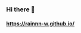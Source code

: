 ### Hi there 👋
#### https://rainnn-w.github.io/

<!--

![Dusai's GitHub stats](https://github-readme-stats.vercel.app/api?username=rainnn-w)

**rainnn-w/rainnn-w** is a ✨ _special_ ✨ repository because its `README.md` (this file) appears on your GitHub profile.


Here are some ideas to get you started:

- 🔭 I’m currently working on ...
- 🌱 I’m currently learning ...
- 👯 I’m looking to collaborate on ...
- 🤔 I’m looking for help with ...
- 💬 Ask me about ...
- 📫 How to reach me: ...
- 😄 Pronouns: ...
- ⚡ Fun fact: ...

-->
